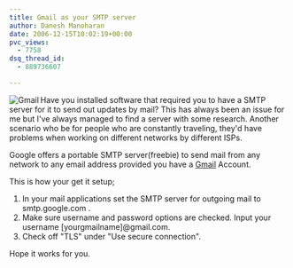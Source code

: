 ```yaml
---
title: Gmail as your SMTP server
author: Danesh Manoharan
date: 2006-12-15T10:02:19+00:00
pvc_views:
  - 7758
dsq_thread_id:
  - 889736607

---
```

<img align="left" alt="Gmail" id="image9" title="Gmail" src="/techblog/wp-content/uploads/2006/12/gmail-logo.jpg" /> Have you installed software that required you to have a SMTP server for it to send out updates by mail? This has always been an issue for me but I've always managed to find a server with some research. Another scenario who be for people who are constantly traveling, they'd have problems when working on different networks by different ISPs.

Google offers a portable SMTP server(freebie) to send mail from any network to any email address provided you have a [Gmail][1] Account.

This is how your get it setup;

1. In your mail applications set the SMTP server for outgoing mail to smtp.google.com .  
2. Make sure username and password options are checked. Input your username [yourgmailname]@gmail.com.  
3. Check off "TLS" under "Use secure connection".

Hope it works for you.

 [1]: http://mail.google.com/mail/ "Gmail"